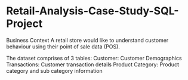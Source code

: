 # Retail-Analysis-Case-Study-SQL-Project

Business Context
A retail store would like to understand customer behaviour using their point of sale data (POS).

The dataset comprises of 3 tables:
Customer: Customer Demographics
Transactions: Customer transaction details
Product Category: Product category and sub category information
